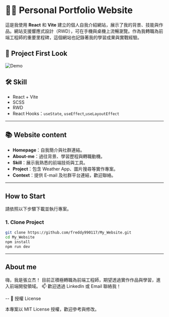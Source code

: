 # 🧑‍💻 Personal Portfolio Website

這是我使用 **React** 和 **Vite** 建立的個人自我介紹網站，展示了我的背景、技能與作品。網站支援響應式設計（RWD），可在手機與桌機上流暢瀏覽。作為我轉職為前端工程師的重要里程碑，這個網站也記錄著我的學習成果與實戰經驗。

## 📸 Project First Look

![Demo](https://i.imgur.com/czFDU1A.gif)

## 🛠️ Skill

-  React + Vite
-  SCSS 
-  RWD
-  React Hooks：`useState`, `useEffect`,`useLayoutEffect`


---
## 📚 Website content

- **Homepage**：自我簡介與社群連結。
- **About-me**：過往背景、學習歷程與轉職動機。
- **Skill**：展示我熟悉的前端技術與工具。
- **Project**：包含 Weather App、圖片搜尋等實作專案。
- **Context**：提供 E-mail 及社群平台連結，歡迎聯絡。

---
## How to Start 

請依照以下步驟下載並執行專案。

### 1. Clone Project

```bash
git clone https://github.com/freddy990117/My_Website.git
cd My_Website
npm install
npm run dev
```
---
## About me 
嗨，我是張立杰！
目前正積極轉職為前端工程師，期望透過實作作品與學習，進入前端開發領域。
📫 歡迎透過 LinkedIn 或 Email 聯絡我！

--
📄 授權 License

本專案以 MIT License 授權，歡迎參考與修改。
